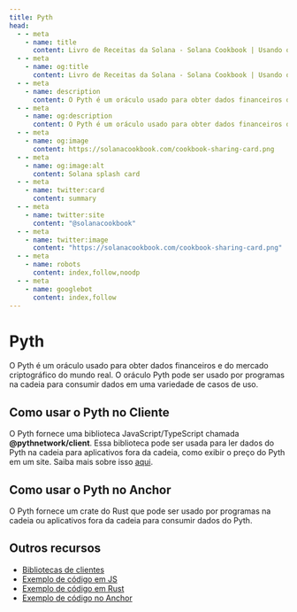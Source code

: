 ```yaml
---
title: Pyth
head:
  - - meta
    - name: title
      content: Livro de Receitas da Solana - Solana Cookbook | Usando o Pyth para obter dados na cadeia.
  - - meta
    - name: og:title
      content: Livro de Receitas da Solana - Solana Cookbook | Usando o Pyth para obter dados na cadeia.
  - - meta
    - name: description
      content: O Pyth é um oráculo usado para obter dados financeiros do mundo real na cadeia.
  - - meta
    - name: og:description
      content: O Pyth é um oráculo usado para obter dados financeiros do mundo real na cadeia.
  - - meta
    - name: og:image
      content: https://solanacookbook.com/cookbook-sharing-card.png
  - - meta
    - name: og:image:alt
      content: Solana splash card
  - - meta
    - name: twitter:card
      content: summary
  - - meta
    - name: twitter:site
      content: "@solanacookbook"
  - - meta
    - name: twitter:image
      content: "https://solanacookbook.com/cookbook-sharing-card.png"
  - - meta
    - name: robots
      content: index,follow,noodp
  - - meta
    - name: googlebot
      content: index,follow
---
```


# Pyth

O Pyth é um oráculo usado para obter dados financeiros e do mercado criptográfico do mundo real. O oráculo Pyth pode ser usado por programas na cadeia para consumir dados em uma variedade de casos de uso.

## Como usar o Pyth no Cliente

O Pyth fornece uma biblioteca JavaScript/TypeScript chamada **@pythnetwork/client**. Essa biblioteca pode ser usada para ler dados do Pyth na cadeia para aplicativos fora da cadeia, como exibir o preço do Pyth em um site. Saiba mais sobre isso [aqui](https://www.npmjs.com/package/@pythnetwork/client).

<SolanaCodeGroup>
  <SolanaCodeGroupItem title="TS" active>

  <template v-slot:default>

@[code](@/code/pyth/client/client.en.ts)

  </template>

  <template v-slot:preview>

@[code](@/code/pyth/client/client.preview.en.ts)

  </template>

  </SolanaCodeGroupItem>

</SolanaCodeGroup>

## Como usar o Pyth no Anchor

O Pyth fornece um crate do Rust que pode ser usado por programas na cadeia ou aplicativos fora da cadeia para consumir dados do Pyth.

<SolanaCodeGroup>
  <SolanaCodeGroupItem title="Anchor" active>

  <template v-slot:default>

@[code](@/code/pyth/on-chain/on-chain.en.rs)

  </template>

  <template v-slot:preview>

@[code](@/code/pyth/on-chain/on-chain.preview.en.rs)

  </template>

  </SolanaCodeGroupItem>

</SolanaCodeGroup>

## Outros recursos

- [Bibliotecas de clientes](https://docs.pyth.network/consumers/client-libraries)
- [Exemplo de código em JS](https://github.dev/solana-labs/solana/tree/master/web3.js/examples)
- [Exemplo de código em Rust](https://github.com/project-OpenBook/anchor/tree/master/tests/pyth)
- [Exemplo de código no Anchor](https://github.com/0xPratik/pyth-anchor-example)
